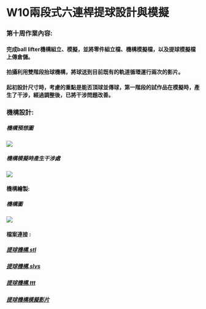 # W10兩段式六連桿提球設計與模擬

### 第十周作業內容:

#### 完成ball lifter機構組立、模擬，並將零件組立檔、機構模擬檔，以及提球模擬檔上傳倉儲。

#### 拍攝利用雙階段抬球機構，將球送到目前既有的軌道循環運行兩次的影片。

#### 起初設計尺寸時，考慮的重點是能否頂球並傳球，第一階段的試作品在模擬時，產生了干涉，經過調整後，已將干涉問題改善。

### 機構設計:

##### 機構預想圖

![](/assets/775.jpg)

##### 機構模擬時產生干涉處

![](/assets/995.png)

#### 機構繪製:

##### 機構圖

![](/assets/337.png)

#### 檔案連接 :

##### [提球機構.stl](https://github.com/s40523139/cd2018/blob/gh-pages/work10/cd_w11_ag12.stl)

##### [提球機構.slvs](https://github.com/s40523139/cd2018/blob/gh-pages/work10/cd_w11_ag12.slvs)

##### [提球機構.ttt](https://github.com/s40523139/cd2018/blob/gh-pages/work10/cd_w11_ag12.ttt)

##### [提球機構模擬影片](https://www.youtube.com/watch?v=2HqXhCBDxmg&feature=youtu.be)



